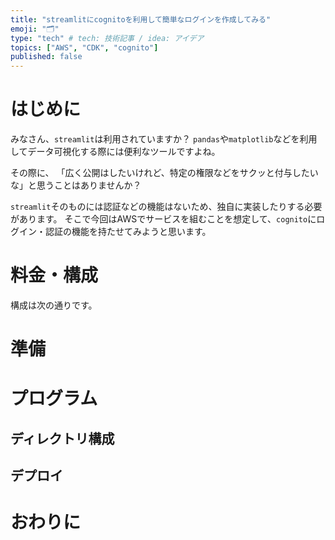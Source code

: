```yaml
---
title: "streamlitにcognitoを利用して簡単なログインを作成してみる"
emoji: "🗂"
type: "tech" # tech: 技術記事 / idea: アイデア
topics: ["AWS", "CDK", "cognito"]
published: false
---
```


# はじめに

みなさん、`streamlit`は利用されていますか？
`pandas`や`matplotlib`などを利用してデータ可視化する際には便利なツールですよね。

その際に、
「広く公開はしたいけれど、特定の権限などをサクッと付与したいな」と思うことはありませんか？

`streamlit`そのものには認証などの機能はないため、独自に実装したりする必要があります。
そこで今回はAWSでサービスを組むことを想定して、`cognito`にログイン・認証の機能を持たせてみようと思います。

# 料金・構成

構成は次の通りです。

# 準備

# プログラム

## ディレクトリ構成

## デプロイ


# おわりに

